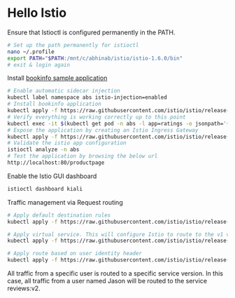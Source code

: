 # Hello Istio

Ensure that Istioctl is configured permanently in the PATH.
```bash
# Set up the path permanently for istioctl
nano ~/.profile
export PATH="$PATH:/mnt/c/abhinab/istio/istio-1.6.0/bin"
# exit & login again
```
Install [bookinfo sample application](https://istio.io/docs/examples/bookinfo/)
```bash
# Enable automatic sidecar injection
kubectl label namespace abs istio-injection=enabled
# Install bookinfo application
kubectl apply -f https://raw.githubusercontent.com/istio/istio/release-1.6/samples/bookinfo/platform/kube/bookinfo.yaml -n abs
# Verify everything is working correctly up to this point
kubectl exec -it $(kubectl get pod -n abs -l app=ratings -o jsonpath='{.items[0].metadata.name}') -n abs -c ratings -- curl productpage:9080/productpage | grep -o "<title>.*</title>"
# Expose the application by creating an Istio Ingress Gateway
kubectl apply -f https://raw.githubusercontent.com/istio/istio/release-1.6/samples/bookinfo/networking/bookinfo-gateway.yaml -n abs
# Validate the istio app configuration
istioctl analyze -n abs
# Test the application by browsing the below url
http://localhost:80/productpage
```
Enable the Istio GUI dashboard
```bash
istioctl dashboard kiali
```

Traffic management via Request routing
```bash
# Apply default destination rules
kubectl apply -f https://raw.githubusercontent.com/istio/istio/release-1.6/samples/bookinfo/networking/destination-rule-all.yaml -n abs

# Apply virtual service. This will configure Istio to route to the v1 version of the Bookinfo microservices
kubectl apply -f https://raw.githubusercontent.com/istio/istio/release-1.6/samples/bookinfo/networking/virtual-service-all-v1.yaml -n abs

# Apply route based on user identity header
kubectl apply -f https://raw.githubusercontent.com/istio/istio/release-1.6/samples/bookinfo/networking/virtual-service-reviews-test-v2.yaml -n abs
```
All traffic from a specific user is routed to a specific service version. In this case, all traffic from a user named Jason will be routed to the service reviews:v2.